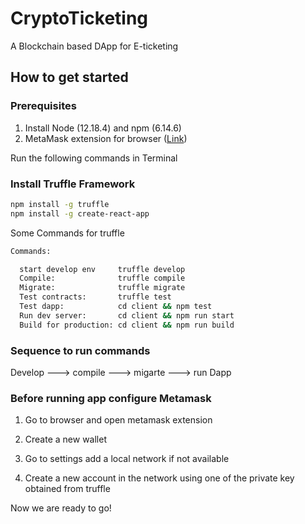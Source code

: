 # CryptoTicketing

A Blockchain based DApp for E-ticketing

## How to get started

### Prerequisites

1. Install Node (12.18.4) and npm (6.14.6)
2. MetaMask extension for browser ([Link](https://chrome.google.com/webstore/detail/metamask/nkbihfbeogaeaoehlefnkodbefgpgknn?hl=en))

Run the following commands in Terminal

### Install Truffle Framework

```bash
npm install -g truffle
npm install -g create-react-app
```

Some Commands for truffle

```bash
Commands:

  start develop env     truffle develop
  Compile:              truffle compile
  Migrate:              truffle migrate
  Test contracts:       truffle test
  Test dapp:            cd client && npm test
  Run dev server:       cd client && npm run start
  Build for production: cd client && npm run build
```

### Sequence to run commands

Develop ---> compile ---> migarte ---> run Dapp

### Before running app configure Metamask

1. Go to browser and open metamask extension

2. Create a new wallet

3. Go to settings add a local network if not available

4. Create a new account in the network using one of the private key obtained from truffle

Now we are ready to go!
